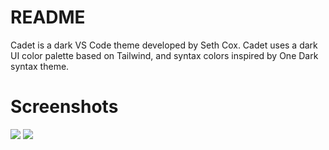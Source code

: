 # README

Cadet is a dark VS Code theme developed by Seth Cox. Cadet uses a dark UI color palette based on Tailwind, and syntax colors inspired by One Dark syntax theme.

# Screenshots
<img src='https://i.imgur.com/dhFUeq1.png' />
<img src='ttps://i.imgur.com/oNgNVGl.png' />
